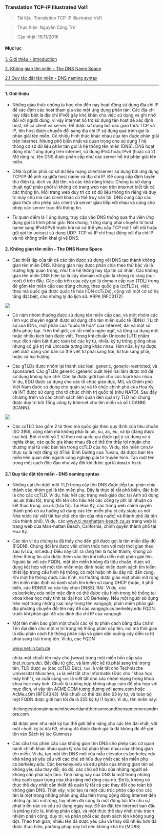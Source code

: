 ### Translation TCP-IP Illustrated Vol1

> Tài liệu: Translation TCP-IP Illustrated Vol1

> Thực hiện: Nguyễn Công Trứ

> Cập nhật: 15/11/2016

#### Mục lục

[1. Giới thiệu - Introduction](#1)

[2. Không gian tên miền - The DNS Name Space](#2)

[2.1 Quy tắc đặt tên miền - DNS naming syntax](#2.1)

---

<a name="1"></a>
#### 1. Giới thiệu

- Những giao thức chúng ta học cho đến nay hoạt động sử dụng địa chỉ IP để xác định các host tham gia vào một ứng dụng phân tán. Các địa chỉ này (đặc biệt là địa chỉ IPv6) gây khó khăn cho việc sử dụng và ghi nhớ đối với người dùng, vì vậy internet hỗ trợ sử dụng tên host để xác định host, kể cả client và server. Để được sử dụng bởi các giao thức TCP và IP, tên host được chuyển đổi sang địa chỉ IP sử dụng quá trình gọi là phân giải tên miền. Có nhiều hình thức khác nhau của tên được phân giải trên internet.  Nhưng phổ biến nhất và quan trọng cho sử dụng 1 hệ thống cơ sở dữ liệu phân tán gọi là hệ thống tên miền (DNS). DNS hoạt động như 1 ứng dụng trên internet, sử dụng IPv4 hoặc IPv6 (hoặc cả 2). Mở rộng ra, tên DNS được phân cấp như các server hỗ trợ phân giải tên miền.

- DNS là phân phối cơ sở dữ liệu mạng client/server sử dụng bởi ứng dụng TCP/IP để ánh xạ giữa host name và địa chỉ IP. Để cung cấp định tuyến thư điện tử, dịch vụ đặt tên, và các khả năng khác. Chúng ta sử dụng thuật ngữ phân phối vì không có trang web nào trên internet biết tất cả các thông tin. Mỗi trang web duy trì cơ sở dữ liệu thông tin riêng và duy trì máy chủ mà các client khác có thể truy vấn tới. DNS cung cấp các giao thức cho phép các client và server giao tiếp với nhau và cũng cho phép các server trao đổi thông tin.

- Từ quan điểm là 1 ứng dụng, truy cập vào DNS thông qua thư viên ứng dụng gọi là trình phân giải. Nói chung, 1 ứng dụng phải chuyển từ host name sang IPv4/IPv6 trước khi nó có thể yêu cầu TCP mở 1 kết nối hoặc gửi gói tin unicast sử dụng UDP. TCP và IP chỉ hoạt động với địa chỉ IP và nó không triển khai gì về DNS.

<a name="2"></a>
#### 2. Không gian tên miền - The DNS Name Space

- Các thiết lập của tất cả các tên được sử dụng với DNS tạo thành không gian tên miền DNS. Không gian này được phân chia theo thứ bậc và là trường hợp quan trọng, như file hệ thống hay tập tin cá nhân. Các không gian tên miền DNS hiện tại là cây domain với gốc là không rõ ràng (null root) ở trên đầu. Các cấp trên của cây gọi là domain cấp cao (TDL) trong đó gồm tên miền cấp cao dùng chung, theo quốc gia (ccTLDs), việc theo mã quốc gia được quốc tế hóa  (IDN  ccTLDs), cộng với một cơ sở hạ tầng đặt biệt, cho những lý do lịch sử. ARPA [RFC3172]

![](https://github.com/hellsins/sysadmin_level1/blob/master/Task15_Translation_TC-IP_Illustrated_Vol1_Page_511to516/img/1.png)

- Có năm nhóm thường được sử dụng tên miền cấp cao, và một nhóm các lĩnh vực chuyên ngành được sử dụng cho tên miền quốc tế (IDNs) .1 Lịch sử của IDNs, một phần của "quốc tế hóa" của Internet, dài và một số  điều phức tạp. Trên thế giới, có rất nhiều ngôn ngữ, và từng sử dụng một hoặc nhiều kịch bản được viết. Trong khi chuẩn Unicode [U11] nhằm mục đích nắm bắt được toàn bộ các ký tự, nhiều ký tự trông giống nhau nhưng có giá trị mã Unicode tương ứng khác nhau. Hơn nữa, ký tự được viết dưới dạng văn bản có thể viết từ phải sang trái, từ trái sang phải, hoặc cả hai hướng. 

- Các gTLDs được nhóm lại thành các loại: generic, generic-restricted, và sponsored. Các gTLDs generic (generic xuất hiện hai lần) được mở để sử dụng không hạn chế. Còn lại được giới hạn cho các loại khác nhau . Ví dụ, EDU được sử dụng cho các tổ chức giáo dục, MIL và Chính phủ Việt Nam được sử dụng cho quân sự và tổ chức chính phủ của Hoa Kỳ, và INT được sử dụng cho tổ chức chính trị quốc tế (như NATO). Sau đây chương trình và các chính sách liên quan đến quản lý TLD nói chung được duy trì bởi Tổng công ty Internet cho tên miền và số (ICANN) [ICANN].

![](https://github.com/hellsins/sysadmin_level1/blob/master/Task15_Translation_TC-IP_Illustrated_Vol1_Page_511to516/img/2.png)

- Các ccTLD bao gồm 2 từ theo mã quốc gia theo quy định của tiêu chuẩn ISO 3166, cộng năm mà không phải là: uk, su, ac, eu, và tp (đang được loại bỏ). Bởi vì một số 2 từ theo mã quốc gia được gợi ý sử dụng và ý nghĩa khác, các quốc gia khác nhau đã có thể tìm thấy lợi nhuận cho thương mại từ việc bán tên trong ccTLD của họ. Ví dụ, tên miền cnn.tv thực sự là một đăng ký ởThái Bình Dương của Tuvalu, đã được bán tên miền liên quan đến ngành công nghiệp giải trí truyền hình. Tạo một tên trong một cách độc đáo như vậy đôi khi được gọi là `domain hack`.

<a name="2.1"></a>
#### 2.1 Quy tắc đặt tên miền - DNS naming syntax

- Những cái tên dưới một TLD trong cây tên DNS được tiếp tục phân chia thành các nhóm gọi là tên miền phụ. Đây là thực tế rất phổ biến, đặc biệt là cho các ccTLD. Ví dụ, hầu hết các trang web giáo dục tại Anh sử dụng .ac.uk (hậu tố), trong khi tên cho hầu hết các công ty phi lợi nhuận có kết thúc trong .co.uk (hậu tố). Tại Hoa Kỳ, các trang web chính quyền thành phố có xu hướng sử dụng các tên miền phụ ci.city.state.us nơi Nhà nước (từ viết tắt hai chữ cho tên của nhà nước) và thành phố (là tên của thành phố). Ví dụ, các www.ci.manhattan-beach.ca.us trang web là trang web của Man-hattan Beach, California, chính quyền thành phố tại Hoa Kỳ.

- Các tên ví dụ chúng ta đã thấy cho đến giờ được gọi là tên miền đầy đủ (FQDN). Chúng đôi khi được viết chính thức hơn với một thời gian theo sau (ví dụ, mit.edu.) Điều này chỉ ra rằng tên là hoàn thành; Không có thêm thông tin cần được thêm vào tên khi biểu diễn một phân giải tên. Ngược lại với các FQDN, một tên miền không đủ tiêu chuẩn, được sử dụng kết hợp với một tên miền mặc định hoặc miền danh sách tìm kiếm thiết lập trong cấu hình hệ thống, có một hoặc nhiều dây nối đến cùng. Khi một hệ thống được cấu hình, nó thường được giao một phần mở rộng tên miền mặc định và danh sách tìm kiếm sử dụng DHCP (hoặc, ít phổ biến, các RDNSS và các tùy chọn DNSSL RA). Ví dụ, các cs.berkeley.edu miền mặc định có thể được cấu hình trong hệ thống tại khoa khoa học máy tính tại đại học UC Berkeley. Nếu một người sử dụng trên một trong những loại máy trong tên vangogh, phần mềm phân giải địa phương chuyển đổi tên này để các vangogh.cs.berkeley.edu FQDN. trước khi phân giải để xác định địa chỉ IP của vangogh.

- Một tên miền bao gồm một chuỗi các ký tự phân cách bằng dấu chấm. Tên đại diện cho một vị trí trong hệ thống phân cấp tên, nơi mà thời gian là dấu phân cách hệ thống phân cấp và giảm dần xuống cây diễn ra từ phải sang trái trong tên. Ví dụ, các FQDN

	www.net.in.tum.de

	chứa một chuỗi tên máy chủ (www) trong một miền bốn cấp sâu (net.in.tum.de). Bắt đầu từ gốc, và làm việc kể từ phải sang trái trong tên, TLD được `de` (các ccTLD Đức), `tum` là viết tắt cho Technische Universität München, `in` là viết tắt cho Informatik (Đức cho "khoa học máy tính"), và cuối cùng `net` là viết tắt cho các nhóm mạng trong khoa khoa học máy tính. Chuỗi là trường hợp không nhạy cảm để phù hợp với mục đích, vì vậy tên ACME.COM tương đương với acme.com hoặc AcMe.cOm [RFC4343]. Mỗi chuỗi có thể dài đến 63 ký tự, và toàn bộ một FQDN được giới hạn tối đa là 255 ký tự (1 byte). Ví dụ, tên miền này:

	thelongestdomainnameintheworldandthensomeandthensomemoreandmore.com

	đã được xem như một kỷ lục thế giới tiềm năng cho các tên dài nhất, với một chuỗi ký tự dài 63, nhưng đã được đánh giá là đã không đủ để ghi tên vào Sách kỷ lục Guinness

- Các cấu trúc phân cấp của không gian tên DNS cho phép các cơ quan hành chính khác nhau quản lý các bộ phận khác nhau của không gian tên miền. Ví dụ, tạo một tên DNS mới của mẫu elevator.cs.berkeley.edu khả năng sẽ yêu cầu với các chủ sở hữu duy nhất các tên miền phụ cs.berkeley.edu. Các berkeley.edu và edu phần của không gian tên sẽ không yêu cầu thay đổi, do đó, các chủ sở hữu của những người sẽ không cần phải bận tâm. Tính năng này của DNS là một trong những khía cạnh quan trọng của khả năng mở rộng của nó. Đó là, không có thực thể duy nhất cần thiết để quản lý tất cả các thay đổi cho toàn bộ không gian DNS. Thật vậy, việc tạo ra một cấu trúc phân cấp cho các tên là một trong những phản ứng đầu tiên trong cộng đồng Internet đến những áp lực mở rộng, tuy nhiên đó cũng là một động lực lớn cho sự phát triển các cơ cấu sử dụng ngày nay. Đề án đặt tên Internet ban đầu là phẳng (tức là, không phân cấp), và một thực thể duy nhất chịu trách nhiệm phân công, duy trì, và phân phối các danh sách tên không xung đột. Theo thời gian, nhiều tên đã được yêu cầu và thay đổi nhiều hơn đã được thực hiện, phương pháp này trở nên không khả thi [MD88]

